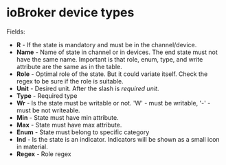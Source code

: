 # ioBroker device types

Fields:
- **R** - If the state is mandatory and must be in the channel/device.
- **Name** - Name of state in channel or in devices. The end state must not have the same name. 
  Important is that role, enum, type, and write attribute are the same as in the table.
- **Role** - Optimal role of the state. But it could variate itself. Check the regex to be sure if the role is suitable.
- **Unit** - Desired unit. After the slash is *required unit*.
- **Type** - Required type
- **Wr** - Is the state must be writable or not. 'W' - must be writable, '-' - must be not writeable.
- **Min** - State must have min attribute.
- **Max** - State must have max attribute.
- **Enum** - State must belong to specific category
- **Ind** - Is the state is an indicator. Indicators will be shown as a small icon in material.
- **Regex** - Role regex

